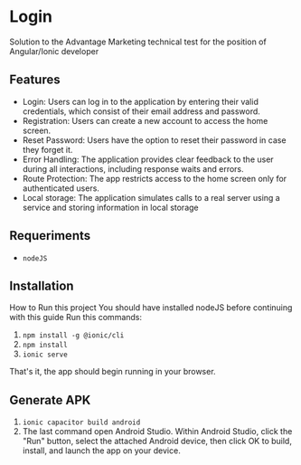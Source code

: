 # Login

Solution to the Advantage Marketing technical test for the position of Angular/Ionic developer

## Features

* Login: Users can log in to the application by entering their valid credentials, which consist of their email address and password.
* Registration: Users can create a new account to access the home screen.
* Reset Password: Users have the option to reset their password in case they forget it.
* Error Handling: The application provides clear feedback to the user during all interactions, including response waits and errors.
* Route Protection: The app restricts access to the home screen only for authenticated users.
* Local storage: The application simulates calls to a real server using a service and storing information in local storage

## Requeriments
* `nodeJS`

## Installation
How to Run this project
You should have installed nodeJS before continuing with this guide Run this commands:

1. `npm install -g @ionic/cli`
2. `npm install`
3. `ionic serve`

That's it, the app should begin running in your browser.

## Generate APK
1. `ionic capacitor build android`
2. The last command open Android Studio. Within Android Studio, click the "Run" button, select the attached Android device, then click OK to build, install, and launch the app on your device.
